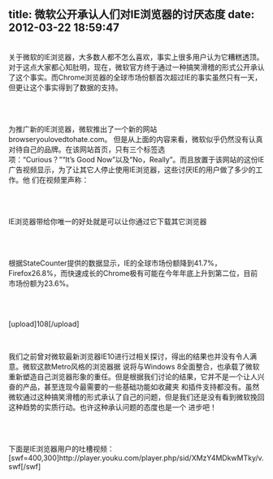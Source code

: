 title: 微软公开承认人们对IE浏览器的讨厌态度
date: 2012-03-22 18:59:47
---

<p><br/>	关于微软的IE浏览器，大多数人都不怎么喜欢，事实上很多用户认为它糟糕透顶。对于这点大家都心知肚明，现在，微软官方终于通过一种搞笑滑稽的形式公开承认了这个事实。而Chrome浏览器的全球市场份额首次超过IE的事实虽然只有一天，但更让这个事实得到了数据的支持。<br/></p><br/><p><br/>	为推广新的IE浏览器，微软推出了一个新的网站browseryoulovedtohate.com。 但是从上面的内容来看，微软似乎仍然没有认真对待自己的品牌。在该网站首页，只有三个标签选项：“Curious？”“It’s Good Now”以及“No，Really”。而且放置于该网站的这份IE广告视频显示，为了让其它人停止使用IE浏览器，这些讨厌IE的用户做了多少的工作。他 们在视频里声称：<br/></p><br/><p><br/>	IE浏览器带给你唯一的好处就是可以让你通过它下载其它浏览器<br/></p><br/><p><br/>	根据StateCounter提供的数据显示，IE的全球市场份额降到41.7%，Firefox26.8%，而快速成长的Chrome极有可能在今年年底上升到第二位，目前市场份额为23.6%。<br/></p><br/><p><br/>	[upload]108[/upload]<br/></p><br/><p>我们之前曾对微软最新浏览器IE10进行过相关探讨，得出的结果也并没有令人满意。微软这款Metro风格的浏览器据 说将与Windows 8全面整合，也承载了微软重新塑造自己浏览器形象的重任。但是根据我们讨论的结果，它并不是一个让人兴奋的产品，甚至连现今最需要的一些基础功能如收藏夹 和插件支持都没有。虽然微软通过这种搞笑滑稽的形式承认了自己的问题，但是我们还是没有看到微软挽回这种趋势的实质行动。也许这种承认问题的态度也是一个 进步吧！<br/></p><br/><p><br/>	下面是IE浏览器用户的吐槽视频：<br/>	[swf=400,300]http://player.youku.com/player.php/sid/XMzY4MDkwMTky/v.swf[/swf]<br/></p>